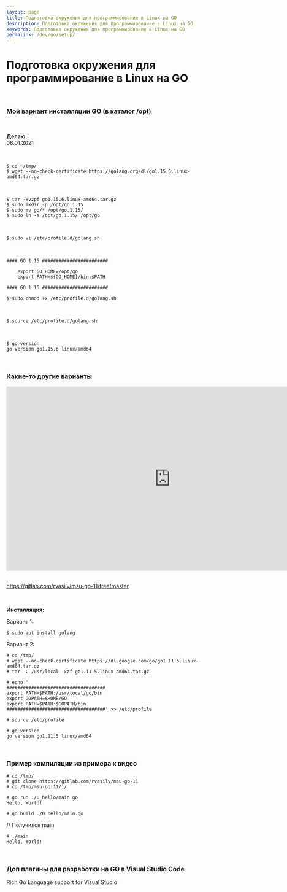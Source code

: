 ```yaml
---
layout: page
title: Подготовка окружения для программирование в Linux на GO
description: Подготовка окружения для программирование в Linux на GO
keywords: Подготовка окружения для программирование в Linux на GO
permalink: /dev/go/setup/
---
```


# Подготовка окружения для программирование в Linux на GO

<br/>

### Мой вариант инсталляции GO (в каталог /opt)

<br/>

**Делаю:**  
08.01.2021

<br/>

    $ cd ~/tmp/
    $ wget --no-check-certificate https://golang.org/dl/go1.15.6.linux-amd64.tar.gz

<br/>

    $ tar -xvzpf go1.15.6.linux-amd64.tar.gz
    $ sudo mkdir -p /opt/go.1.15
    $ sudo mv go/* /opt/go.1.15/
    $ sudo ln -s /opt/go.1.15/ /opt/go

<br/>

    $ sudo vi /etc/profile.d/golang.sh

<br/>

```
#### GO 1.15 ########################

    export GO_HOME=/opt/go
    export PATH=${GO_HOME}/bin:$PATH

#### GO 1.15 ########################
```

    $ sudo chmod +x /etc/profile.d/golang.sh

<br/>

    $ source /etc/profile.d/golang.sh

<br/>

    $ go version
    go version go1.15.6 linux/amd64

<br/>

### Какие-то другие варианты

<div align="center">
    <iframe width="853" height="480" src="https://www.youtube.com/embed/9Pk7xAT_aCU" frameborder="0" allowfullscreen></iframe>
</div>

<br/>

https://gitlab.com/rvasily/msu-go-11/tree/master

<br/>

**Инсталляция:**

Вариант 1:

    $ sudo apt install golang

Вариант 2:

    # cd /tmp/
    # wget --no-check-certificate https://dl.google.com/go/go1.11.5.linux-amd64.tar.gz
    # tar -C /usr/local -xzf go1.11.5.linux-amd64.tar.gz

    # echo '
    ####################################
    export PATH=$PATH:/usr/local/go/bin
    export GOPATH=$HOME/GO
    export PATH=$PATH:$GOPATH/bin
    ####################################' >> /etc/profile

    # source /etc/profile

    # go version
    go version go1.11.5 linux/amd64

<br/>

### Пример компиляции из примера к видео

    # cd /tmp/
    # git clone https://gitlab.com/rvasily/msu-go-11
    # cd /tmp/msu-go-11/1/

    # go run ./0_hello/main.go
    Hello, World!

    # go build ./0_hello/main.go

// Получился main

    # ./main
    Hello, World!

<br/>

### Доп плагины для разработки на GO в Visual Studio Code

Rich Go Language support for Visual Studio
